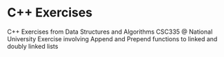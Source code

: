 # C++ Exercises
C++ Exercises from Data Structures and Algorithms CSC335 @ National University
Exercise involving Append and Prepend functions to linked and doubly linked lists

